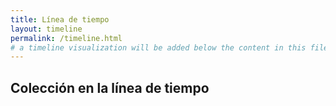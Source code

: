 ```yaml
---
title: Línea de tiempo
layout: timeline
permalink: /timeline.html
# a timeline visualization will be added below the content in this file
---
```


## Colección en la línea de tiempo
